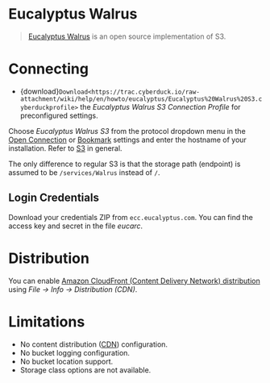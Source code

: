 Eucalyptus Walrus
===

> [Eucalyptus Walrus](http://open.eucalyptus.com/) is an open source implementation of S3. 

# Connecting

- {download}`Download<https://trac.cyberduck.io/raw-attachment/wiki/help/en/howto/eucalyptus/Eucalyptus%20Walrus%20S3.cyberduckprofile>` the *Eucalyptus Walrus S3 Connection Profile* for preconfigured settings.

Choose *Eucalyptus Walrus S3* from the protocol dropdown menu in the [Open Connection](../../Cyberduck/Connection.md) or [Bookmark](../../Cyberduck/Bookmarks.md) settings and enter the hostname of your installation. Refer to [S3](index.md) in general.

The only difference to regular S3 is that the storage path (endpoint) is assumed to be `/services/Walrus` instead of `/`.

## Login Credentials

Download your credentials ZIP from `ecc.eucalyptus.com`. You can find the access key and secret in the file *eucarc*.

# Distribution

You can enable [Amazon CloudFront (Content Delivery Network) distribution](../../CDN/CloudFront.md) using *File → Info → Distribution (CDN)*.

# Limitations

- No content distribution ([CDN](../../CDN/index.md)) configuration.
- No bucket logging configuration.
- No bucket location support.
- Storage class options are not available.